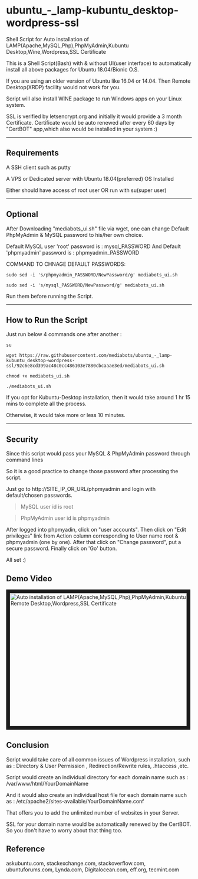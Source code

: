 # ubuntu_-_lamp-kubuntu_desktop-wordpress-ssl
Shell Script for Auto installation of LAMP(Apache,MySQL,Php),PhpMyAdmin,Kubuntu Desktop,Wine,Wordpress,SSL Certificate

This is a Shell Script(Bash) with & without UI(user interface) to automatically install all above packages for Ubuntu 18.04/Bionic O.S.

If you are using an older version of Ubuntu like 16.04 or 14.04. Then Remote Desktop(XRDP) facility would not work for you.

Script will also install WINE package to run Windows apps on your Linux system.

SSL is verified by letsencrypt.org and initially it would provide a 3 month Certificate. Certificate would be auto renewed after every 60 days by "CertBOT" app,which also would be installed in your system :)

---

## Requirements
A SSH client such as putty

A VPS or Dedicated server with Ubuntu 18.04(preferred) OS Installed

Either should have access of root user OR run with su(super user) 

---

## Optional
After Downloading "mediabots_ui.sh" file via wget, one can change Default PhpMyAdmin & MySQL password to his/her own choice.

Default MySQL user 'root' password is : mysql_PASSWORD
And
Default 'phpmyadmin' password is : phpmyadmin_PASSWORD

COMMAND TO CHNAGE DEFAULT PASSWORDS:

`sudo sed -i 's/phpmyadmin_PASSWORD/NewPassword/g' mediabots_ui.sh`

`sudo sed -i 's/mysql_PASSWORD/NewPassword/g' mediabots_ui.sh`

Run them before running the Script.

___

## How to Run the Script

Just run below 4 commands one after another :

`su`

`wget https://raw.githubusercontent.com/mediabots/ubuntu_-_lamp-kubuntu_desktop-wordpress-ssl/92c6e8cd399ac48c0cc486103e7880cbcaaae3ed/mediabots_ui.sh`

`chmod +x mediabots_ui.sh`

`./mediabots_ui.sh`

If you opt for Kubuntu-Desktop installation, then it would take around 1 hr 15 mins to complete all the process.

Otherwise, it would take more or less 10 minutes.

***

## Security
Since this script would pass your MySQL & PhpMyAdmin password through command lines

So it is a good practice to change those password after processing the script.

Just go to http://SITE_IP_OR_URL/phpmyadmin and login with default/chosen passwords.

>MySQL user id is root

>PhpMyAdmin user id is phpmyadmin

After logged into phpmyadin, click on "user accounts". Then click on "Edit privileges" link from Action column corresponding to User name root & phpmyadmin (one by one). After that click on "Change password", put a secure password. Finally click on 'Go' button.

All set :)

## Demo Video

<a href="http://www.youtube.com/watch?feature=player_embedded&v=LsI1Luq6X4Q" target="_blank"><img src="http://img.youtube.com/vi/LsI1Luq6X4Q/0.jpg" 
alt="Auto installation of LAMP(Apache,MySQL,Php),PhpMyAdmin,Kubuntu Remote Desktop,Wordpress,SSL Certificate" width="480" height="360" border="10" /></a>

## Conclusion

Script would take care of all common issues of Wordpress installation, such as : Directory & User Permission , Redirection/Rewrite rules, .htaccess ,etc.

Script would create an individual directory for each domain name such as : /var/www/html/YourDomainName

And it would also create an individual host file for each domain name such as : /etc/apache2/sites-available/YourDomainName.conf

That offers you to add the unlimited number of websites in your Server.

SSL for your domain name would be automatically renewed by the CertBOT. So you don't have to worry about that thing too.

## Reference

askubuntu.com, stackexchange.com, stackoverflow.com, ubuntuforums.com, Lynda.com, Digitalocean.com,
eff.org, tecmint.com
